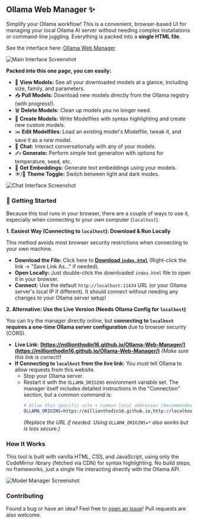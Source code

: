 ## Ollama Web Manager ✨

Simplify your Ollama workflow! This is a convenient, browser-based UI for managing your local Ollama AI server without needing complex installations or command-line juggling. Everything is packed into a **single HTML file**.

See the interface here: [Ollama Web Manager](https://millionthodin16.github.io/Ollama-Web-Manager/)


![Main Interface Screenshot](https://github.com/user-attachments/assets/4f49e47e-f489-4b1f-b47d-3b6ea3d986c7)

**Packed into this one page, you can easily:**

*   👀 **View Models:** See all your downloaded models at a glance, including size, family, and parameters.
*   📥 **Pull Models:** Download new models directly from the Ollama registry (with progress!).
*   🗑️ **Delete Models:** Clean up models you no longer need.
*   📝 **Create Models:** Write Modelfiles with syntax highlighting and create new custom models.
*   ✂️ **Edit Modelfiles:** Load an existing model's Modelfile, tweak it, and save it as a *new* model.
*   💬 **Chat:** Interact conversationally with any of your models.
*   ✍️ **Generate:** Perform simple text generation with options for temperature, seed, etc.
*   🔬 **Get Embeddings:** Generate text embeddings using your models.
*   ☀️/🌙 **Theme Toggle:** Switch between light and dark modes.

![Chat Interface Screenshot](https://github.com/user-attachments/assets/0579baef-5f4a-47fb-82b7-b642b242c5a6)

### 🚀 Getting Started

Because this tool runs in your browser, there are a couple of ways to use it, especially when connecting to your *own* computer (`localhost`).

**1. Easiest Way (Connecting to `localhost`): Download & Run Locally**

This method avoids most browser security restrictions when connecting to your own machine.

*   **Download the File:** Click here to **[Download `index.html`](https://raw.githubusercontent.com/MillionthOdin16/Ollama-Web-Manager/main/index.html)** (Right-click the link -> "Save Link As..." if needed).
*   **Open Locally:** Just double-click the downloaded `index.html` file to open it in your browser.
*   **Connect:** Use the default `http://localhost:11434` URL (or your Ollama server's local IP if different). It should connect without needing any changes to your Ollama server setup!

**2. Alternative: Use the Live Version (Needs Ollama Config for `localhost`)**

You can try the manager directly online, but **connecting to `localhost` requires a one-time Ollama server configuration** due to browser security (CORS).

*   **Live Link:** **[https://millionthodin16.github.io/Ollama-Web-Manager/](https://millionthodin16.github.io/Ollama-Web-Manager/)** *(Make sure this link is correct!)*
*   **If Connecting to `localhost` from the live link:** You *must* tell Ollama to allow requests from this website.
    *   Stop your Ollama server.
    *   Restart it with the `OLLAMA_ORIGINS` environment variable set. The manager itself includes detailed instructions in the "Connection" section, but a common command is:
        ```bash
        # Allow this specific site + common local addresses (Recommended)
        OLLAMA_ORIGINS=https://millionthodin16.github.io,http://localhost:*,http://127.0.0.1:* ollama serve
        ```
        *(Replace the URL if needed. Using `OLLAMA_ORIGINS=*` also works but is less secure.)*

### How It Works

This tool is built with vanilla HTML, CSS, and JavaScript, using only the CodeMirror library (fetched via CDN) for syntax highlighting. No build steps, no frameworks, just a single file interacting directly with the Ollama API.

![Model Manager Screenshot](https://github.com/user-attachments/assets/4d73b5a8-81de-418d-a871-52e83293e9e4)

### Contributing

Found a bug or have an idea? Feel free to [open an issue](https://github.com/MillionthOdin16/Ollama-Web-Manager/issues)! Pull requests are also welcome.

